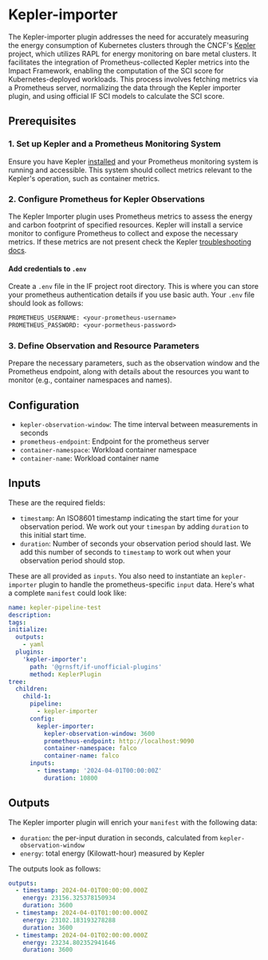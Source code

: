 # Kepler-importer

The Kepler-importer plugin addresses the need for accurately measuring the energy consumption of Kubernetes clusters through the CNCF's [Kepler](https://github.com/sustainable-computing-io/kepler) project, which utilizes RAPL for energy monitoring on bare metal clusters. It facilitates the integration of Prometheus-collected Kepler metrics into the Impact Framework, enabling the computation of the SCI score for Kubernetes-deployed workloads. This process involves fetching metrics via a Prometheus server, normalizing the data through the Kepler importer plugin, and using official IF SCI models to calculate the SCI score.

## Prerequisites

### 1. Set up Kepler and a Prometheus Monitoring System

Ensure you have Kepler [installed](https://sustainable-computing.io/installation/kepler-helm/) and your Prometheus monitoring system is running and accessible. This system should collect metrics relevant to the Kepler's operation, such as container metrics.

### 2. Configure Prometheus for Kepler Observations

The Kepler Importer plugin uses Prometheus metrics to assess the energy and carbon footprint of specified resources. Kepler will install a service monitor to configure Prometheus to collect and expose the necessary metrics. If these metrics are not present check the Kepler [troubleshooting docs](https://sustainable-computing.io/usage/trouble_shooting/).

#### Add credentials to `.env`

Create a `.env` file in the IF project root directory. This is where you can store your prometheus authentication details if you use basic auth. Your `.env` file should look as follows:

```txt
PROMETHEUS_USERNAME: <your-prometheus-username>
PROMETHEUS_PASSWORD: <your-pormetheus-password>
```

### 3. Define Observation and Resource Parameters

Prepare the necessary parameters, such as the observation window and the Prometheus endpoint, along with details about the resources you want to monitor (e.g., container namespaces and names).

## Configuration

- `kepler-observation-window`: The time interval between measurements in seconds
- `prometheus-endpoint`: Endpoint for the prometheus server
- `container-namespace`: Workload container namespace
- `container-name`: Workload container name

## Inputs

These are the required fields:

- `timestamp`: An ISO8601 timestamp indicating the start time for your observation period. We work out your `timespan` by adding `duration` to this initial start time.
- `duration`: Number of seconds your observation period should last. We add this number of seconds to `timestamp` to work out when your observation period should stop.

These are all provided as `inputs`. You also need to instantiate an `kepler-importer` plugin to handle the prometheus-specific `input` data. Here's what a complete `manifest` could look like:

```yaml
name: kepler-pipeline-test
description:
tags:
initialize:
  outputs:
    - yaml
  plugins:
    'kepler-importer':
      path: '@grnsft/if-unofficial-plugins'
      method: KeplerPlugin
tree:
  children:
    child-1:
      pipeline:
        - kepler-importer
      config:
        kepler-importer:
          kepler-observation-window: 3600
          prometheus-endpoint: http://localhost:9090
          container-namespace: falco
          container-name: falco
      inputs:
        - timestamp: '2024-04-01T00:00:00Z'
          duration: 10800
```

## Outputs

The Kepler importer plugin will enrich your `manifest` with the following data:

- `duration`: the per-input duration in seconds, calculated from `kepler-observation-window`
- `energy`: total energy (Kilowatt-hour) measured by Kepler

The outputs look as follows:

```yaml
outputs:
  - timestamp: 2024-04-01T00:00:00.000Z
    energy: 23156.325378150934
    duration: 3600
  - timestamp: 2024-04-01T01:00:00.000Z
    energy: 23102.183193278288
    duration: 3600
  - timestamp: 2024-04-01T02:00:00.000Z
    energy: 23234.802352941646
    duration: 3600
```
